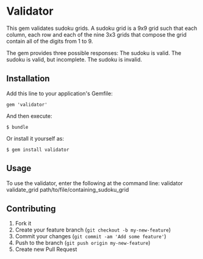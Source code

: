 # Validator

This gem validates sudoku grids.  A sudoku grid is a 9x9 grid such that each
column, each row and each of the nine 3x3 grids that compose the grid contain
all of the digits from 1 to 9.

The gem provides three possible responses:
The sudoku is valid.
The sudoku is valid, but incomplete.
The sudoku is invalid.

## Installation

Add this line to your application's Gemfile:

    gem 'validator'

And then execute:

    $ bundle

Or install it yourself as:

    $ gem install validator

## Usage

To use the validator, enter the following at the command line:
validator validate_grid path/to/file/containing_sudoku_grid


## Contributing

1. Fork it
2. Create your feature branch (`git checkout -b my-new-feature`)
3. Commit your changes (`git commit -am 'Add some feature'`)
4. Push to the branch (`git push origin my-new-feature`)
5. Create new Pull Request
